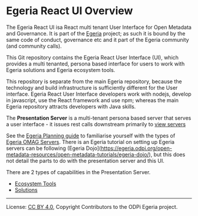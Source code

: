 <!-- SPDX-License-Identifier: CC-BY-4.0 -->
<!-- Copyright Contributors to the ODPi Egeria project. -->
# Egeria React UI Overview

The Egeria React UI isa React multi tenant User Interface for Open Metadata and Governance. It is part of the [Egeria](https://github.com/odpi/egeria/blob/master/README.md) project; as such it is bound by the same code of conduct, governance etc and it part of the Egeria community (and community calls).  

This Git repository contains the Egeria React User Interface (UI), which provides a multi tenanted, persona based interface for users to work with Egeria solutions and Egeria ecosystem tools. 

This repository is separate from the main Egeria repository, because the technology and build infrastructure is sufficiently different for the User interface. 
Egeria React User Interface developers work with nodejs, develop in javascript, use the React framework and use npm; whereas the main Egeria repository attracts developers with Java skills.  

The **Presentation Server** is a multi-tenant persona based server that serves a user interface - it issues rest calls downstream primarily to [view servers](https://egeria.odpi.org/open-metadata-implementation/admin-services/docs/concepts/view-server.html)

See the [Egeria Planning guide](https://egeria.odpi.org/open-metadata-publication/website/planning-guide/) to familiarise yourself with 
the types of [Egeria OMAG Servers](https://egeria.odpi.org/open-metadata-implementation/docs/concepts/omag-server.md). There is an Egeria tutorial on setting up Egeria servers can be following (Egeria Dojo](https://egeria.odpi.org/open-metadata-resources/open-metadata-tutorials/egeria-dojo/), but this does not detail the parts to do with the presentation server and this UI.

There are 2 types of capabilities in the Presentation Server.

* [Ecosystem Tools](../ecosystem/ecosystem.md)
* [Solutions](../solutions/solutions.md)


----
License: [CC BY 4.0](https://creativecommons.org/licenses/by/4.0/),
Copyright Contributors to the ODPi Egeria project.

